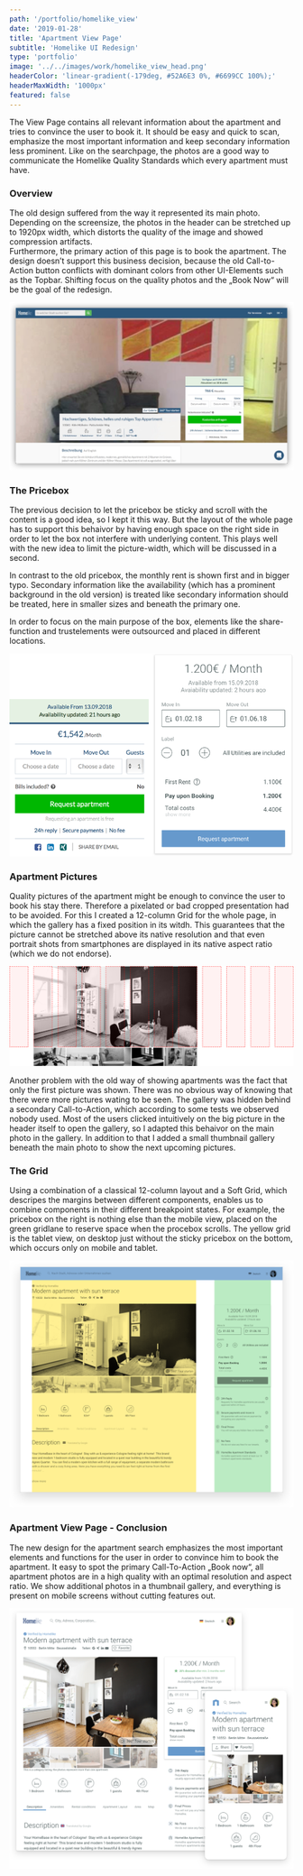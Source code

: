 ```yaml
---
path: '/portfolio/homelike_view'
date: '2019-01-28'
title: 'Apartment View Page'
subtitle: 'Homelike UI Redesign'
type: 'portfolio'
image: '../../images/work/homelike_view_head.png'
headerColor: 'linear-gradient(-179deg, #52A6E3 0%, #6699CC 100%);'
headerMaxWidth: '1000px'
featured: false
---
```


The View Page contains all relevant information about the apartment and tries to convince the user to book it. It should be easy and quick to scan, emphasize the most important information and keep secondary information less prominent.
Like on the searchpage, the photos are a good way to communicate the Homelike Quality Standards which every apartment must have.

### Overview

The old design suffered from the way it represented its main photo. Depending on the screensize, the photos in the header can be stretched up to 1920px width, which distorts the quality of the image and showed compression artifacts. <br>
Furthermore, the primary action of this page is to book the apartment. The design doesn’t support this business decision, because the old Call-to-Action button conflicts with dominant colors from other UI-Elements such as the Topbar. Shifting focus on the quality photos and the „Book Now“ will be the goal of the redesign.

![oldview](../../images/work/old_4.jpg)

### The Pricebox

The previous decision to let the pricebox be sticky and scroll with the content is a good idea, so I kept it this way. But the layout of the whole page has to support this behaivor by having enough space on the right side in order to let the box not interfere with underlying content. This plays well with the new idea to limit the picture-width, which will be discussed in a second.

In contrast to the old pricebox, the monthly rent is shown first and in bigger typo. Secondary information like the availability (which has a prominent background in the old version) is treated like secondary information should be treated, here in smaller sizes and beneath the primary one.

In order to focus on the main purpose of the box, elements like the share-function and trustelements were outsourced and placed in different locations.

![pricebox](../../images/work/homelike_pricebox.png)

### Apartment Pictures

Quality pictures of the apartment might be enough to convince the user to book his stay there. Therefore a pixelated or bad cropped presentation had to be avoided. For this I created a 12-column Grid for the whole page, in which the gallery has a fixed position in its witdh. This guarantees that the picture cannot be stretched above its native resolution and that even portrait shots from smartphones are displayed in its native aspect ratio (which we do not endorse).

![viewgrid](../../images/work/homelike_view_grid.png)

Another problem with the old way of showing apartments was the fact that only the first picture was shown. There was no obvious way of knowing that there were more pictures wating to be seen. The gallery was hidden behind a secondary Call-to-Action, which according to some tests we observed nobody used. Most of the users clicked intuitively on the big picture in the header itself to open the gallery, so I adapted this behaivor on the main photo in the gallery. In addition to that I added a small thumbnail gallery beneath the main photo to show the next upcoming pictures.

### The Grid

Using a combination of a classical 12-column layout and a Soft Grid, which descripes the margins between different components, enables us to combine components in their different breakpoint states. For example, the pricebox on the right is nothing else than the mobile view, placed on the green gridlane to reserve space when the procebox scrolls. The yellow grid is the tablet view, on desktop just without the sticky pricebox on the bottom, which occurs only on mobile and tablet.

![biggrid](../../images/work/homelike_grid.png)

### Apartment View Page - Conclusion

The new design for the apartment search emphasizes the most important elements and functions for the user in order to convince him to book the apartment. It easy to spot the primary Call-To-Action „Book now“, all apartment photos are in a high quality with an optimal resolution and aspect ratio. We show additional photos in a thumbnail gallery, and everything is present on mobile screens without cutting features out.

![view_conclusion](../../images/work/homelike_view_conclusion.png)
